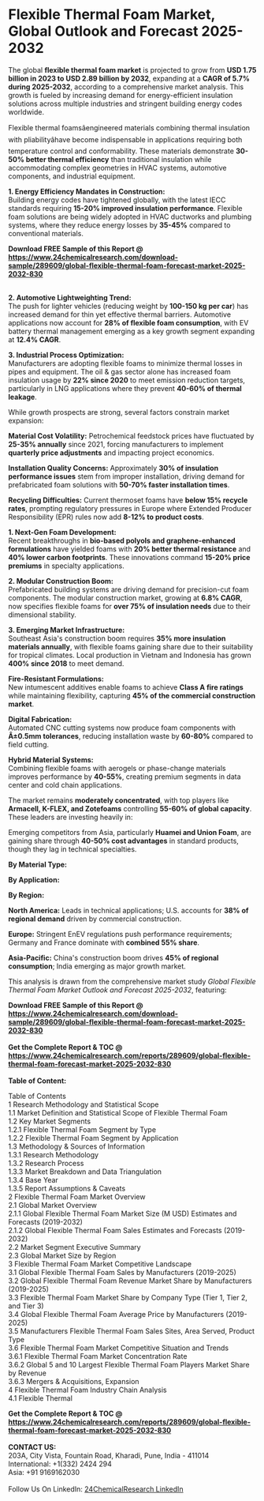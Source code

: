 <h1>Flexible Thermal Foam Market, Global Outlook and Forecast 2025-2032</h1><p>The global <strong>flexible thermal foam market</strong> is projected to grow from <strong>USD 1.75 billion in 2023 to USD 2.89 billion by 2032</strong>, expanding at a <strong>CAGR of 5.7% during 2025-2032</strong>, according to a comprehensive market analysis. This growth is fueled by increasing demand for energy-efficient insulation solutions across multiple industries and stringent building energy codes worldwide.</p><p>Flexible thermal foamsâengineered materials combining thermal insulation with pliabilityâhave become indispensable in applications requiring both temperature control and conformability. These materials demonstrate <strong>30-50% better thermal efficiency</strong> than traditional insulation while accommodating complex geometries in HVAC systems, automotive components, and industrial equipment.</p><p><strong>1. Energy Efficiency Mandates in Construction:</strong><br>
Building energy codes have tightened globally, with the latest IECC standards requiring <strong>15-20% improved insulation performance</strong>. Flexible foam solutions are being widely adopted in HVAC ductworks and plumbing systems, where they reduce energy losses by <strong>35-45%</strong> compared to conventional materials.</p><div><b>Download FREE Sample of this Report @ 
            <a href="https://www.24chemicalresearch.com/download-sample/289609/global-flexible-thermal-foam-forecast-market-2025-2032-830">
            https://www.24chemicalresearch.com/download-sample/289609/global-flexible-thermal-foam-forecast-market-2025-2032-830</a></b></div><br><p><strong>2. Automotive Lightweighting Trend:</strong><br>
The push for lighter vehicles (reducing weight by <strong>100-150 kg per car</strong>) has increased demand for thin yet effective thermal barriers. Automotive applications now account for <strong>28% of flexible foam consumption</strong>, with EV battery thermal management emerging as a key growth segment expanding at <strong>12.4% CAGR</strong>.</p><p><strong>3. Industrial Process Optimization:</strong><br>
Manufacturers are adopting flexible foams to minimize thermal losses in pipes and equipment. The oil &amp; gas sector alone has increased foam insulation usage by <strong>22% since 2020</strong> to meet emission reduction targets, particularly in LNG applications where they prevent <strong>40-60% of thermal leakage</strong>.</p><p>While growth prospects are strong, several factors constrain market expansion:</p><p><strong>Material Cost Volatility:</strong> Petrochemical feedstock prices have fluctuated by <strong>25-35% annually</strong> since 2021, forcing manufacturers to implement <strong>quarterly price adjustments</strong> and impacting project economics.</p><p><strong>Installation Quality Concerns:</strong> Approximately <strong>30% of insulation performance issues</strong> stem from improper installation, driving demand for prefabricated foam solutions with <strong>50-70% faster installation times</strong>.</p><p><strong>Recycling Difficulties:</strong> Current thermoset foams have <strong>below 15% recycle rates</strong>, prompting regulatory pressures in Europe where Extended Producer Responsibility (EPR) rules now add <strong>8-12% to product costs</strong>.</p><p><strong>1. Next-Gen Foam Development:</strong><br>
Recent breakthroughs in <strong>bio-based polyols and graphene-enhanced formulations</strong> have yielded foams with <strong>20% better thermal resistance</strong> and <strong>40% lower carbon footprints</strong>. These innovations command <strong>15-20% price premiums</strong> in specialty applications.</p><p><strong>2. Modular Construction Boom:</strong><br>
Prefabricated building systems are driving demand for precision-cut foam components. The modular construction market, growing at <strong>6.8% CAGR</strong>, now specifies flexible foams for <strong>over 75% of insulation needs</strong> due to their dimensional stability.</p><p><strong>3. Emerging Market Infrastructure:</strong><br>
Southeast Asia's construction boom requires <strong>35% more insulation materials annually</strong>, with flexible foams gaining share due to their suitability for tropical climates. Local production in Vietnam and Indonesia has grown <strong>400% since 2018</strong> to meet demand.</p><p><strong>Fire-Resistant Formulations:</strong><br>
    New intumescent additives enable foams to achieve <strong>Class A fire ratings</strong> while maintaining flexibility, capturing <strong>45% of the commercial construction market</strong>.</p><p><strong>Digital Fabrication:</strong><br>
    Automated CNC cutting systems now produce foam components with <strong>Â±0.5mm tolerances</strong>, reducing installation waste by <strong>60-80%</strong> compared to field cutting.</p><p><strong>Hybrid Material Systems:</strong><br>
    Combining flexible foams with aerogels or phase-change materials improves performance by <strong>40-55%</strong>, creating premium segments in data center and cold chain applications.</p><p>The market remains <strong>moderately concentrated</strong>, with top players like <strong>Armacell, K-FLEX, and Zotefoams</strong> controlling <strong>55-60% of global capacity</strong>. These leaders are investing heavily in:</p><p>Emerging competitors from Asia, particularly <strong>Huamei and Union Foam</strong>, are gaining share through <strong>40-50% cost advantages</strong> in standard products, though they lag in technical specialties.</p><p><strong>By Material Type:</strong></p><p><strong>By Application:</strong></p><p><strong>By Region:</strong></p><p><strong>North America:</strong> Leads in technical applications; U.S. accounts for <strong>38% of regional demand</strong> driven by commercial construction.</p><p><strong>Europe:</strong> Stringent EnEV regulations push performance requirements; Germany and France dominate with <strong>combined 55% share</strong>.</p><p><strong>Asia-Pacific:</strong> China's construction boom drives <strong>45% of regional consumption</strong>; India emerging as major growth market.</p><p>This analysis is drawn from the comprehensive market study <em>Global Flexible Thermal Foam Market Outlook and Forecast 2025-2032</em>, featuring:</p><div><b>Download FREE Sample of this Report @ 
            <a href="https://www.24chemicalresearch.com/download-sample/289609/global-flexible-thermal-foam-forecast-market-2025-2032-830">
            https://www.24chemicalresearch.com/download-sample/289609/global-flexible-thermal-foam-forecast-market-2025-2032-830</a></b></div><br><div><b>Get the Complete Report & TOC @ 
            <a href="https://www.24chemicalresearch.com/reports/289609/global-flexible-thermal-foam-forecast-market-2025-2032-830">
            https://www.24chemicalresearch.com/reports/289609/global-flexible-thermal-foam-forecast-market-2025-2032-830</a></b></div><br>
            <b>Table of Content:</b><p>Table of Contents<br />
1 Research Methodology and Statistical Scope<br />
1.1 Market Definition and Statistical Scope of Flexible Thermal Foam<br />
1.2 Key Market Segments<br />
1.2.1 Flexible Thermal Foam Segment by Type<br />
1.2.2 Flexible Thermal Foam Segment by Application<br />
1.3 Methodology & Sources of Information<br />
1.3.1 Research Methodology<br />
1.3.2 Research Process<br />
1.3.3 Market Breakdown and Data Triangulation<br />
1.3.4 Base Year<br />
1.3.5 Report Assumptions & Caveats<br />
2 Flexible Thermal Foam Market Overview<br />
2.1 Global Market Overview<br />
2.1.1 Global Flexible Thermal Foam Market Size (M USD) Estimates and Forecasts (2019-2032)<br />
2.1.2 Global Flexible Thermal Foam Sales Estimates and Forecasts (2019-2032)<br />
2.2 Market Segment Executive Summary<br />
2.3 Global Market Size by Region<br />
3 Flexible Thermal Foam Market Competitive Landscape<br />
3.1 Global Flexible Thermal Foam Sales by Manufacturers (2019-2025)<br />
3.2 Global Flexible Thermal Foam Revenue Market Share by Manufacturers (2019-2025)<br />
3.3 Flexible Thermal Foam Market Share by Company Type (Tier 1, Tier 2, and Tier 3)<br />
3.4 Global Flexible Thermal Foam Average Price by Manufacturers (2019-2025)<br />
3.5 Manufacturers Flexible Thermal Foam Sales Sites, Area Served, Product Type<br />
3.6 Flexible Thermal Foam Market Competitive Situation and Trends<br />
3.6.1 Flexible Thermal Foam Market Concentration Rate<br />
3.6.2 Global 5 and 10 Largest Flexible Thermal Foam Players Market Share by Revenue<br />
3.6.3 Mergers & Acquisitions, Expansion<br />
4 Flexible Thermal Foam Industry Chain Analysis<br />
4.1 Flexible Thermal </p><div><b>Get the Complete Report & TOC @ 
            <a href="https://www.24chemicalresearch.com/reports/289609/global-flexible-thermal-foam-forecast-market-2025-2032-830">
            https://www.24chemicalresearch.com/reports/289609/global-flexible-thermal-foam-forecast-market-2025-2032-830</a></b></div><br><b>CONTACT US:</b><br>
            203A, City Vista, Fountain Road, Kharadi, Pune, India - 411014<br>
            International: +1(332) 2424 294<br>
            Asia: +91 9169162030 <br><br>
            Follow Us On LinkedIn: <a href="https://www.linkedin.com/company/24chemicalresearch/">24ChemicalResearch LinkedIn</a>